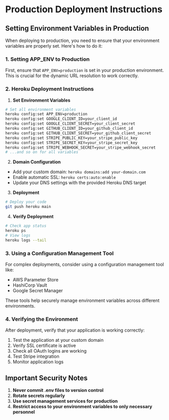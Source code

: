 # Production Deployment Instructions

## Setting Environment Variables in Production

When deploying to production, you need to ensure that your environment variables are properly set. Here's how to do it:

### 1. Setting APP_ENV to Production

First, ensure that `APP_ENV=production` is set in your production environment. This is crucial for the dynamic URL resolution to work correctly.

### 2. Heroku Deployment Instructions

1. **Set Environment Variables**
```bash
# Set all environment variables
heroku config:set APP_ENV=production
heroku config:set GOOGLE_CLIENT_ID=your_client_id
heroku config:set GOOGLE_CLIENT_SECRET=your_client_secret
heroku config:set GITHUB_CLIENT_ID=your_github_client_id
heroku config:set GITHUB_CLIENT_SECRET=your_github_client_secret
heroku config:set STRIPE_PUBLIC_KEY=your_stripe_public_key
heroku config:set STRIPE_SECRET_KEY=your_stripe_secret_key
heroku config:set STRIPE_WEBHOOK_SECRET=your_stripe_webhook_secret
# ...and so on for all variables
```

2. **Domain Configuration**
- Add your custom domain: `heroku domains:add your-domain.com`
- Enable automatic SSL: `heroku certs:auto:enable`
- Update your DNS settings with the provided Heroku DNS target

3. **Deployment**
```bash
# Deploy your code
git push heroku main
```

4. **Verify Deployment**
```bash
# Check app status
heroku ps
# View logs
heroku logs --tail
```

### 3. Using a Configuration Management Tool

For complex deployments, consider using a configuration management tool like:
- AWS Parameter Store
- HashiCorp Vault
- Google Secret Manager

These tools help securely manage environment variables across different environments.

### 4. Verifying the Environment

After deployment, verify that your application is working correctly:
1. Test the application at your custom domain
2. Verify SSL certificate is active
3. Check all OAuth logins are working
4. Test Stripe integration
5. Monitor application logs

## Important Security Notes

1. **Never commit .env files to version control**
2. **Rotate secrets regularly**
3. **Use secret management services for production**
4. **Restrict access to your environment variables to only necessary personnel**
